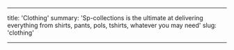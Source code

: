 ---

title: 'Clothing'
summary: 'Sp-collections is the ultimate at delivering everything from shirts, pants, pols, tshirts, whatever you may need'
slug: 'clothing'

---